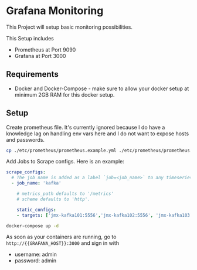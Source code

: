# Grafana Monitoring
This Project will setup basic monitoring possibilities.

This Setup includes
- Prometheus at Port 9090
- Grafana at Port 3000

## Requirements
- Docker and Docker-Compose - make sure to allow your docker setup
    at minimum 2GB RAM for this docker setup.

## Setup
Create prometheus file. It's currently ignored because I do have a
knowledge lag on handling env vars here and I do not want to expose
hosts and passwords.

```bash
cp ./etc/prometheus/prometheus.example.yml ./etc/prometheus/prometheus.yml
```

Add Jobs to Scrape configs. Here is an example:
```yaml
scrape_configs:
  # The job name is added as a label `job=<job_name>` to any timeseries scraped from this config.
  - job_name: 'kafka'

    # metrics_path defaults to '/metrics'
    # scheme defaults to 'http'.

    static_configs:
    - targets: ['jmx-kafka101:5556','jmx-kafka102:5556', 'jmx-kafka103:5556']
```


```bash
docker-compose up -d
```

As soon as your containers are running, go to
`http://{{GRAFANA_HOST}}:3000` and sign in with
- username: admin
- password: admin

